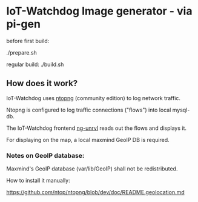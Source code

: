 # IoT-Watchdog Image generator - via pi-gen 

before first build:

 ./prepare.sh

regular build:
 ./build.sh

## How does it work?

IoT-Watchdog uses [ntopng](https://github.com/ntop/ntopng/blob/dev/doc/README.geolocation.md) (community edition) to log network traffic.

Ntopng is configured to log traffic connections ("flows") into local mysql-db.

The IoT-Watchdog frontend [ng-unrvl](https://github.com/IoT-Watchdog/ng-unrvl) reads out the flows and displays it.

For displaying on the map, a local maxmind GeoIP DB is required.

### Notes on GeoIP database:

Maxmind's GeoIP database (var/lib/GeoIP) shall not be redistributed.

How to install it manually:

https://github.com/ntop/ntopng/blob/dev/doc/README.geolocation.md
